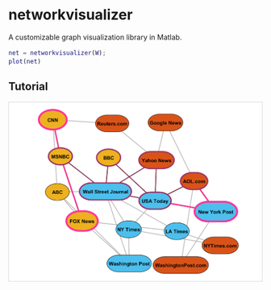 # networkvisualizer
A customizable graph visualization library in Matlab.

```Matlab
net = networkvisualizer(W);
plot(net)
```

## Tutorial

<img src="sample_output/tutorial_network.png" width="600">
